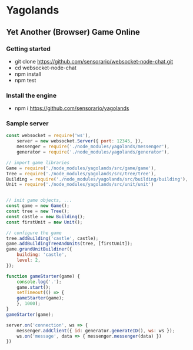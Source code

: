 # Yagolands

## Yet Another (Browser) Game Online

### Getting started

 - git clone https://github.com/sensorario/websocket-node-chat.git
 - cd websocket-node-chat
 - npm install
 - npm test

### Install the engine

 - npm i https://github.com/sensorario/yagolands

### Sample server

```javascript
const websocket = require('ws'),
    server = new websocket.Server({ port: 12345, }),
    messenger = require('./node_modules/yagolands/messenger'),
    generator = require('./node_modules/yagolands/generator'),

// import game libraries
Game = require('./node_modules/yagolands/src/game/game'),
Tree = require('./node_modules/yagolands/src/tree/tree'),
Building = require('./node_modules/yagolands/src/building/building'),
Unit = require('./node_modules/yagolands/src/unit/unit')


// init game objects, ...
const game = new Game();
const tree = new Tree();
const castle = new Building();
const firstUnit = new Unit();

// configure the game
tree.addBuilding('castle', castle);
game.addBuildingTreeAndUnits(tree, [firstUnit]);
game.grandUnitBuildiner({
    building: 'castle',
    level: 2,
});

function gameStarter(game) {
    console.log('.');
    game.start();
    setTimeout(() => {
    gameStarter(game);
    }, 1000);
}
gameStarter(game);

server.on('connection', ws => {
    messenger.addClient({ id: generator.generateID(), ws: ws });
    ws.on('message', data => { messenger.messenger(data) })
})
```
